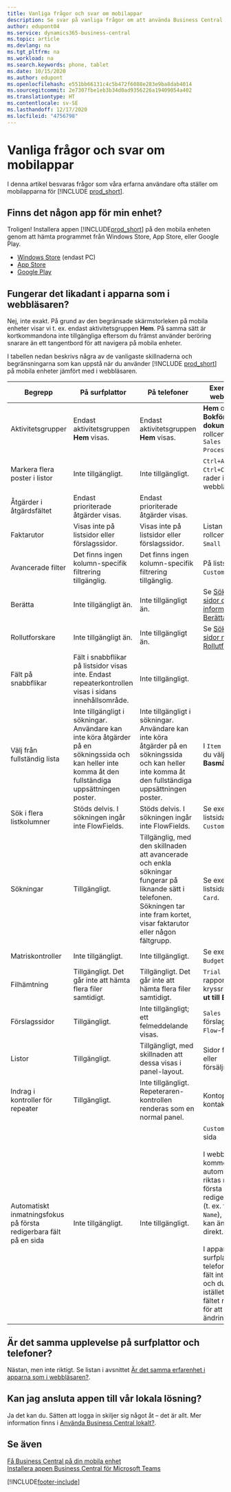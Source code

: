 ```yaml
---
title: Vanliga frågor och svar om mobilappar
description: Se svar på vanliga frågor om att använda Business Central på din telefon eller surfplatta.
author: edupont04
ms.service: dynamics365-business-central
ms.topic: article
ms.devlang: na
ms.tgt_pltfrm: na
ms.workload: na
ms.search.keywords: phone, tablet
ms.date: 10/15/2020
ms.author: edupont
ms.openlocfilehash: e551bb66131c4c5b472f6088e283e9ba8dab4014
ms.sourcegitcommit: 2e7307fbe1eb3b34d0ad9356226a19409054a402
ms.translationtype: HT
ms.contentlocale: sv-SE
ms.lasthandoff: 12/17/2020
ms.locfileid: "4756798"
---
```

# <a name="mobile-apps-faq"></a>Vanliga frågor och svar om mobilappar

I denna artikel besvaras frågor som våra erfarna användare ofta ställer om mobilapparna för [!INCLUDE [prod_short](includes/prod_short.md)].  

## <a name="is-there-an-app-for-my-device"></a>Finns det någon app för min enhet?

Troligen! Installera appen [!INCLUDE[prod_short](includes/prod_short.md)] på den mobila enheten genom att hämta programmet från Windows Store, App Store, eller Google Play.

- [Windows Store](https://go.microsoft.com/fwlink/?LinkId=734848) (endast PC)
- [App Store](https://go.microsoft.com/fwlink/?LinkId=734847)
- [Google Play](https://go.microsoft.com/fwlink/?LinkId=734849)

## <a name="is-it-the-same-experience-in-the-apps-as-in-the-browser"></a>Fungerar det likadant i apparna som i webbläsaren?

Nej, inte exakt. På grund av den begränsade skärmstorleken på mobila enheter visar vi t. ex. endast aktivitetsgruppen **Hem**. På samma sätt är kortkommandona inte tillgängliga eftersom du främst använder beröring snarare än ett tangentbord för att navigera på mobila enheter.

I tabellen nedan beskrivs några av de vanligaste skillnaderna och begränsningarna som kan uppstå när du använder [!INCLUDE [prod_short](includes/prod_short.md)] på mobila enheter jämfört med i webbläsaren.

| Begrepp | På surfplattor | På telefoner | Exempel från webbläsaren |
|--|--|--|--|
| Aktivitetsgrupper | Endast aktivitetsgruppen **Hem** visas. | Endast aktivitetsgruppen **Hem** visas. | **Hem** och **Bokförda dokument** i rollcentret för `Sales Order Processor`. |  |
| Markera flera poster i listor | Inte tillgängligt. | Inte tillgängligt. | `Ctrl+A` eller `Ctrl+Click` på rader i en lista i webbläsaren. |
| Åtgärder i åtgärdsfältet | Endast prioriterade åtgärder visas. | Endast prioriterade åtgärder visas. |  |
| Faktarutor | Visas inte på listsidor eller förslagssidor. | Visas inte på listsidor eller förslagssidor. | Listan `Customer` i rollcentret för `Small Business`. |
| Avancerade filter | Det finns ingen kolumn-specifik filtrering tillgänglig. | Det finns ingen kolumn-specifik filtrering tillgänglig. | På listsidan `Customer`. |
| Berätta | Inte tillgängligt än. | Inte tillgängligt än. | Se [Söka efter sidor och information med Berätta](ui-search.md). |  |
| Rollutforskare | Inte tillgängligt än. | Inte tillgängligt än. | Se [Söka efter sidor med Rollutforskaren](ui-role-explorer.md). |
| Fält på snabbflikar | Fält i snabbflikar på listsidor visas inte. Endast repeaterkontrollen visas i sidans innehållsområde. | Inte tillgängligt. |  |
| Välj från fullständig lista | Inte tillgängligt i sökningar. Användare kan inte köra åtgärder på en sökningssida och kan heller inte komma åt den fullständiga uppsättningen poster. | Inte tillgängligt i sökningar. Användare kan inte köra åtgärder på en sökningssida och kan heller inte komma åt den fullständiga uppsättningen poster. | I `Item Card` när du väljer **Basmåttenhet**. |
| Sök i flera listkolumner | Stöds delvis. I sökningen ingår inte FlowFields. | Stöds delvis. I sökningen ingår inte FlowFields. | Se exempel på listsidan `Customers`. |
| Sökningar | Tillgängligt. | Tillgänglig, med den skillnaden att avancerade och enkla sökningar fungerar på liknande sätt i telefonen. Sökningen tar inte fram kortet, visar faktarutor eller någon fältgrupp. | Se exempel på listsidan `Customer Card`. |
| Matriskontroller | Inte tillgängligt. | Inte tillgängligt. | Se exempel i `G/L Budget`. |
| Filhämtning | Tillgängligt. Det går inte att hämta flera filer samtidigt. | Tillgängligt. Det går inte att hämta flera filer samtidigt. | `Trial Balance`-rapport i kryssruten **Skriv ut till Excel**. |
| Förslagssidor | Tillgängligt. | Inte tillgängligt; ett felmeddelande visas. | `Sales Price`-förslag eller `Cash Flow`-förslag. |
| Listor | Tillgängligt. | Tillgängligt, med skillnaden att dessa visas i panel-layout. | Sidor för kunder eller försäljningsorder. |
| Indrag i kontroller för repeater | Tillgängligt. | Inte tillgängligt. Repeteraren-kontrollen renderas som en normal panel. | Kontoplans- och kontaktlistsidor. |
| Automatiskt inmatningsfokus på första redigerbara fält på en sida | Inte tillgängligt. | Inte tillgängligt. | `Customer Card`-sida<BR /><BR />I webbläsaren kommer fokus automatiskt att riktas mot det första redigerbara fältet (t. ex. fältet `Name`), så att du kan ändra värdet direkt.<BR /><BR />I apparna för surfplatta och telefon står detta fält inte i fokus, och du måste istället markera fältet manuellt för att göra ändringar.|

## <a name="is-it-the-same-experience-on-tables-and-phones"></a>Är det samma upplevelse på surfplattor och telefoner?

Nästan, men inte riktigt. Se listan i avsnittet [Är det samma erfarenhet i apparna som i webbläsaren?](#is-it-the-same-experience-in-the-apps-as-in-the-browser).  

## <a name="can-i-connect-the-app-to-our-on-premises-solution"></a>Kan jag ansluta appen till vår lokala lösning?

Ja det kan du. Sätten att logga in skiljer sig något åt – det är allt. Mer information finns i [Använda Business Central lokalt?](install-mobile-app.md#using-business-central-on-premises).  

## <a name="see-also"></a>Se även

[Få Business Central på din mobila enhet](install-mobile-app.md)  
[Installera appen Business Central för Microsoft Teams](across-install-app-for-teams.md)  


[!INCLUDE[footer-include](includes/footer-banner.md)]